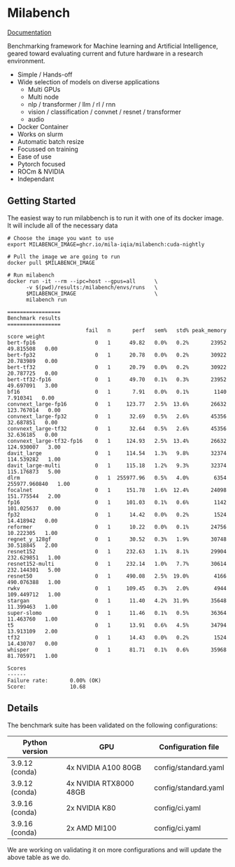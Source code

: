 
# Milabench

[Documentation](https://mila-iqia.github.io/milabench)

Benchmarking framework for Machine learning and Artificial Intelligence, geared toward
evaluating current and future hardware in a research environment.

* Simple / Hands-off
* Wide selection of models on diverse applications
  * Multi GPUs
  * Multi node
  * nlp / transformer / llm / rl / rnn
  * vision / classification / convnet / resnet / transformer
  * audio
* Docker Container
* Works on slurm
* Automatic batch resize
* Focussed on training
* Ease of use
* Pytorch focused
* ROCm & NVIDIA
* Independant 

## Getting Started

The easiest way to run milabbench is to run it with one of its docker image.
It will include all of the necessary data


    # Choose the image you want to use
    export MILABENCH_IMAGE=ghcr.io/mila-iqia/milabench:cuda-nightly

    # Pull the image we are going to run
    docker pull $MILABENCH_IMAGE

    # Run milabench
    docker run -it --rm --ipc=host --gpus=all      \
          -v $(pwd)/results:/milabench/envs/runs   \
          $MILABENCH_IMAGE                         \
          milabench run

    =================
    Benchmark results
    =================
                             fail   n       perf   sem%   std% peak_memory          score weight
    bert-fp16                   0   1      49.82   0.0%   0.2%       23952      49.815508   0.00
    bert-fp32                   0   1      20.78   0.0%   0.2%       30922      20.783989   0.00
    bert-tf32                   0   1      20.79   0.0%   0.2%       30922      20.787725   0.00
    bert-tf32-fp16              0   1      49.70   0.1%   0.3%       23952      49.697091   3.00
    bf16                        0   1       7.91   0.0%   0.1%        1140       7.910341   0.00
    convnext_large-fp16         0   1     123.77   2.5%  13.6%       26632     123.767014   0.00
    convnext_large-fp32         0   1      32.69   0.5%   2.6%       45356      32.687851   0.00
    convnext_large-tf32         0   1      32.64   0.5%   2.6%       45356      32.636185   0.00
    convnext_large-tf32-fp16    0   1     124.93   2.5%  13.4%       26632     124.930007   3.00
    davit_large                 0   1     114.54   1.3%   9.8%       32374     114.539282   1.00
    davit_large-multi           0   1     115.18   1.2%   9.3%       32374     115.176873   5.00
    dlrm                        0   1  255977.96   0.5%   4.0%        6354  255977.960840   1.00
    focalnet                    0   1     151.78   1.6%  12.4%       24098     151.775544   2.00
    fp16                        0   1     101.03   0.1%   0.6%        1142     101.025637   0.00
    fp32                        0   1      14.42   0.0%   0.2%        1524      14.418942   0.00
    reformer                    0   1      10.22   0.0%   0.1%       24756      10.222305   1.00
    regnet_y_128gf              0   1      30.52   0.3%   1.9%       30748      30.518845   2.00
    resnet152                   0   1     232.63   1.1%   8.1%       29904     232.629851   1.00
    resnet152-multi             0   1     232.14   1.0%   7.7%       30614     232.144301   5.00
    resnet50                    0   1     490.08   2.5%  19.0%        4166     490.076388   1.00
    rwkv                        0   1     109.45   0.3%   2.0%        4944     109.449712   1.00
    stargan                     0   1      11.40   4.2%  31.9%       35648      11.399463   1.00
    super-slomo                 0   1      11.46   0.1%   0.5%       36364      11.463760   1.00
    t5                          0   1      13.91   0.6%   4.5%       34794      13.913109   2.00
    tf32                        0   1      14.43   0.0%   0.2%        1524      14.430707   0.00
    whisper                     0   1      81.71   0.1%   0.6%       35968      81.705971   1.00

    Scores
    ------
    Failure rate:       0.00% (OK)
    Score:              10.68


## Details

The benchmark suite has been validated on the following configurations:

| Python version |          GPU           |   Configuration file |
|       -        |        -               |           -          |
| 3.9.12 (conda) | 4x NVIDIA A100 80GB    | config/standard.yaml |
| 3.9.12 (conda) | 4x NVIDIA RTX8000 48GB | config/standard.yaml |
| 3.9.16 (conda) | 2x NVIDIA K80          | config/ci.yaml       |
| 3.9.16 (conda) | 2x AMD MI100           | config/ci.yaml       |

We are working on validating it on more configurations and will update the above table as we do.



